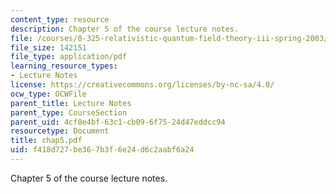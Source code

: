 ```yaml
---
content_type: resource
description: Chapter 5 of the course lecture notes.
file: /courses/8-325-relativistic-quantum-field-theory-iii-spring-2003/f418d727be367b3f6e24d6c2aabf6a24_chap5.pdf
file_size: 142151
file_type: application/pdf
learning_resource_types:
- Lecture Notes
license: https://creativecommons.org/licenses/by-nc-sa/4.0/
ocw_type: OCWFile
parent_title: Lecture Notes
parent_type: CourseSection
parent_uid: 4cf0e4bf-63c1-cb09-6f75-24d47eddcc94
resourcetype: Document
title: chap5.pdf
uid: f418d727-be36-7b3f-6e24-d6c2aabf6a24
---
```

Chapter 5 of the course lecture notes.